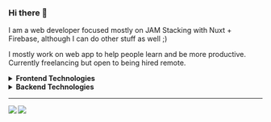 ### Hi there 👋

I am a web developer focused mostly on JAM Stacking with Nuxt + Firebase, although I can do other stuff as well ;)

I mostly work on web app to help people learn and be more productive. Currently freelancing but open to being hired remote.

<details>
 <summary><strong>Frontend Technologies</strong></summary>
   - Vue/Nuxt <br/>
   - React Hooks/Gatsby <br/>
   - Svelte <br/>
   - SCSS <br/>
   - Materialize, TailwindCSS, BulmaCSS <br/>
   - UX Design <br/>
   - SEO Optimization <br/>
   - A11y Accessibility Guidlines <br/>
</details>

<details>
 <summary><strong>Backend Technologies</strong></summary>
   - Firebase Stack (Auth, Cloud Functions, Firestore, Cloud Storage, Analytics) <br/>
   - Google Cloud, AWS, and Azure (Yep, I had to learn all 3 platforms for my cloud computing class in college) <br/>
   - NodeJS & Express <br/>
   - NoSQL (MongoDB & Firestore) <br/>
   - SQL (Although at this point I only use SQLite and only for local data storage) <br/>
   - Corvid by Wix <br/>
</details>

---

<span>
  <img align="left" src="https://github-readme-stats.vercel.app/api/top-langs/?username=tchin25&hide=css,html,c%2b%2b,c" />
</span>
<span>
  <img align="left" src="https://github-readme-stats.vercel.app/api/top-langs/?username=tchin25&hide=css,html,c%2b%2b,c" />
</span>

<!--
**tchin25/tchin25** is a ✨ _special_ ✨ repository because its `README.md` (this file) appears on your GitHub profile.

Here are some ideas to get you started:

- 🔭 I’m currently working on ...
- 🌱 I’m currently learning ...
- 👯 I’m looking to collaborate on ...
- 🤔 I’m looking for help with ...
- 💬 Ask me about ...
- 📫 How to reach me: ...
- 😄 Pronouns: ...
- ⚡ Fun fact: ...
-->
